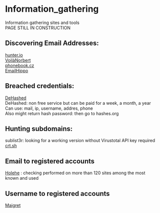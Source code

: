 # Information_gathering
Information gathering sites and tools<br />
PAGE STILL IN CONSTRUCTION<br />

## Discovering Email Addresses:<br />
  [hunter.io](https://hunter.io)<br />
  [VoilàNorbert](https://voilanorbert.com)<br />
  [phonebook.cz](https://phonebook.cz)<br />
  [EmailHippo](https://tools.verifyemailaddress.io)<br />

## Breached credentials:<br />
   [DeHashed](https://dehashed.com)<br />
    DeHashed: non free service but can be paid for a week, a month, a year<br />
    Can use: mail, ip, username, addres, phone<br />
    Also might return hash password: then go to hashes.org<br />

## Hunting subdomains:<br />
  sublist3r: looking for a working version without Virustotal API key required<br />
  [crt.sh](crt.sh)<br />

## Email to registered accounts<br />
  [Holehe](https://github.com/megadose/holehe) : checking performed on more than 120 sites among the most known and used<br />

## Username to registered accounts<br />
  [Maigret](https://github.com/soxoj/maigret)<br />
  
  
